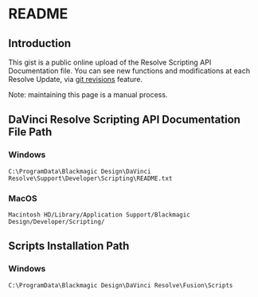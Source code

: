 # README

## Introduction

This gist is a public online upload of the Resolve Scripting API Documentation file. You can see new functions and modifications at each Resolve Update, via [git revisions](https://gist.github.com/X-Raym/2f2bf453fc481b9cca624d7ca0e19de8/revisions) feature.

Note: maintaining this page is a manual process.

## DaVinci Resolve Scripting API Documentation File Path

### Windows

```C:\ProgramData\Blackmagic Design\DaVinci Resolve\Support\Developer\Scripting\README.txt```

### MacOS

```Macintosh HD/Library/Application Support/Blackmagic Design/Developer/Scripting/```

## Scripts Installation Path

### Windows

```C:\ProgramData\Blackmagic Design\DaVinci Resolve\Fusion\Scripts```